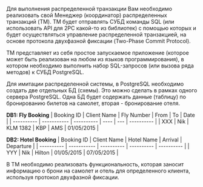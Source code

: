 Для выполнения распределенной транзакции Вам необходимо реализовать свой Менеджер (координатор) распределенных транзакций (TM). TM будет отправлять СУБД команды SQL (или использовать API для 2PC какой-то из библиотек) с помощью которых и будет осуществляться управление распределенной транзакцией, на основе протокола двухфазной фиксации (Two-Phase Commit Protocol).

TM представляет из себя простое запускаемое приложение (которое может быть реализован на любом из языков программирования), в котором необходимо выполнить набор SQL-запросов (или вызова ряда методов) к СУБД PostgreSQL.

Для имитации распределенной системы, в PostgreSQL необходимо создать две отдельных БД (схемы).  Это можно сделать в рамках одного сервера PostgreSQL.
Одна БД будет содержать данные (таблицу) по бронированию билетов на самолет, вторая - бронирование отеля.

**DB1: Fly Booking**
| Booking ID | Client Name | Fly Number | From | To  | Date       |
| ---------- | ----------- | ---------- | ---- | --- | ---------- |
| XXX        | Nik         | KLM 1382   | KBP  | AMS | 01/05/2015 |


**DB2: Hotel Booking**
| Booking ID | Client Name | Hotel Name | Arrival    | Departure  |
| ---------- | ----------- | ---------- | ---------- | ---------- |
| YYY        | Nik         | Hilton     | 01/05/2015 | 07/05/2015 |

В TM необходимо реализовать функциональность, которая заносит информацию о брони на самолет и отель для определенного клиента, используя протокол двухфазной фиксации. 